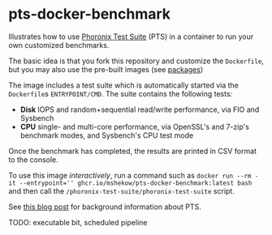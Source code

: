 # pts-docker-benchmark

Illustrates how to use [Phoronix Test Suite](https://www.phoronix-test-suite.com/) (PTS) in a container to run your own
customized benchmarks.

The basic idea is that you fork this repository and customize the `Dockerfile`, but you may also use the pre-built
images (see [packages](https://github.com/users/MShekow/packages?repo_name=pts-docker-benchmark))

The image includes a test suite which is automatically started via the `Dockerfile`s `ENTRYPOINT/CMD`. The suite
contains the following tests:

- **Disk** IOPS and random+sequential read/write performance, via FIO and Sysbench
- **CPU** single- and multi-core performance, via OpenSSL's and 7-zip's benchmark modes, and Sysbench's CPU test mode

Once the benchmark has completed, the results are printed in CSV format to the console.

To use this image _interactively_, run a command such as
`docker run --rm -it --entrypoint='' ghcr.io/mshekow/pts-docker-benchmark:latest bash` and then call
the `/phoronix-test-suite/phoronix-test-suite` script.

See [this blog post](https://www.augmentedmind.de/?p=3290) for background information about PTS.

TODO: executable bit, scheduled pipeline
